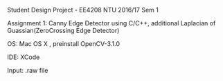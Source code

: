 Student Design Project - EE4208 NTU 2016/17 Sem 1

Assignment 1: Canny Edge Detector using C/C++, additional Laplacian of Guassian(ZeroCrossing Edge Detector)

OS: Mac OS X , preinstall OpenCV-3.1.0

IDE: XCode

Input: .raw file

